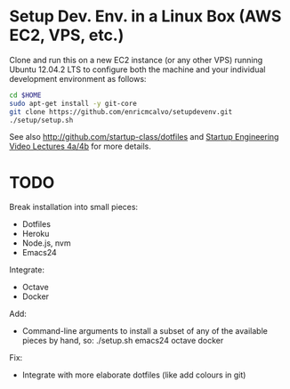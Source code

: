 Setup Dev. Env. in a Linux Box (AWS EC2, VPS, etc.)
====================================
Clone and run this on a new EC2 instance (or any other VPS) running Ubuntu 12.04.2 LTS to
configure both the machine and your individual development environment as
follows:

```sh
cd $HOME
sudo apt-get install -y git-core
git clone https://github.com/enricmcalvo/setupdevenv.git
./setup/setup.sh   
```

See also http://github.com/startup-class/dotfiles and
[Startup Engineering Video Lectures 4a/4b](https://class.coursera.org/startup-001/lecture/index)
for more details.

TODO
====
Break installation into small pieces:
+ Dotfiles
+ Heroku
+ Node.js, nvm
+ Emacs24

Integrate:
+ Octave
+ Docker

Add:
+ Command-line arguments to install a subset of any of the available pieces by hand, so:
  ./setup.sh emacs24 octave docker

Fix:
+ Integrate with more elaborate dotfiles (like add colours in git)


